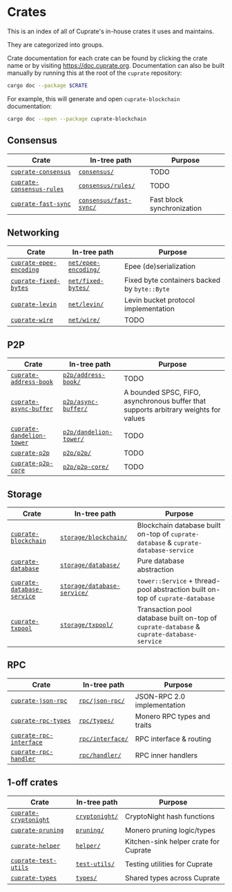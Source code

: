 # Crates
This is an index of all of Cuprate's in-house crates it uses and maintains.

They are categorized into groups.

Crate documentation for each crate can be found by clicking the crate name or by visiting <https://doc.cuprate.org>. Documentation can also be built manually by running this at the root of the `cuprate` repository:
```bash
cargo doc --package $CRATE
```
For example, this will generate and open `cuprate-blockchain` documentation:
```bash
cargo doc --open --package cuprate-blockchain
```

## Consensus
| Crate | In-tree path | Purpose |
|-------|--------------|---------|
| [`cuprate-consensus`](https://doc.cuprate.org/cuprate_consensus) | [`consensus/`](https://github.com/Cuprate/cuprate/tree/main/consensus) | TODO
| [`cuprate-consensus-rules`](https://doc.cuprate.org/cuprate_consensus_rules) | [`consensus/rules/`](https://github.com/Cuprate/cuprate/tree/main/consensus-rules) | TODO
| [`cuprate-fast-sync`](https://doc.cuprate.org/cuprate_fast_sync) | [`consensus/fast-sync/`](https://github.com/Cuprate/cuprate/tree/main/consensus/fast-sync) | Fast block synchronization

## Networking
| Crate | In-tree path | Purpose |
|-------|--------------|---------|
| [`cuprate-epee-encoding`](https://doc.cuprate.org/cuprate_epee_encoding) | [`net/epee-encoding/`](https://github.com/Cuprate/cuprate/tree/main/net/epee-encoding) | Epee (de)serialization
| [`cuprate-fixed-bytes`](https://doc.cuprate.org/cuprate_fixed_bytes) | [`net/fixed-bytes/`](https://github.com/Cuprate/cuprate/tree/main/net/fixed-bytes) | Fixed byte containers backed by `byte::Byte`
| [`cuprate-levin`](https://doc.cuprate.org/cuprate_levin) | [`net/levin/`](https://github.com/Cuprate/cuprate/tree/main/net/levin) | Levin bucket protocol implementation
| [`cuprate-wire`](https://doc.cuprate.org/cuprate_wire) | [`net/wire/`](https://github.com/Cuprate/cuprate/tree/main/net/wire) | TODO

## P2P
| Crate | In-tree path | Purpose |
|-------|--------------|---------|
| [`cuprate-address-book`](https://doc.cuprate.org/cuprate_address_book) | [`p2p/address-book/`](https://github.com/Cuprate/cuprate/tree/main/p2p/address-book) | TODO
| [`cuprate-async-buffer`](https://doc.cuprate.org/cuprate_async_buffer) | [`p2p/async-buffer/`](https://github.com/Cuprate/cuprate/tree/main/p2p/async-buffer) | A bounded SPSC, FIFO, asynchronous buffer that supports arbitrary weights for values
| [`cuprate-dandelion-tower`](https://doc.cuprate.org/cuprate_dandelion_tower) | [`p2p/dandelion-tower/`](https://github.com/Cuprate/cuprate/tree/main/p2p/dandelion-tower) | TODO
| [`cuprate-p2p`](https://doc.cuprate.org/cuprate_p2p) | [`p2p/p2p/`](https://github.com/Cuprate/cuprate/tree/main/p2p/p2p) | TODO
| [`cuprate-p2p-core`](https://doc.cuprate.org/cuprate_p2p_core) | [`p2p/p2p-core/`](https://github.com/Cuprate/cuprate/tree/main/p2p/p2p-core) | TODO

## Storage
| Crate | In-tree path | Purpose |
|-------|--------------|---------|
| [`cuprate-blockchain`](https://doc.cuprate.org/cuprate_blockchain) | [`storage/blockchain/`](https://github.com/Cuprate/cuprate/tree/main/storage/blockchain) | Blockchain database built on-top of `cuprate-database` & `cuprate-database-service`
| [`cuprate-database`](https://doc.cuprate.org/cuprate_database) | [`storage/database/`](https://github.com/Cuprate/cuprate/tree/main/storage/database) | Pure database abstraction
| [`cuprate-database-service`](https://doc.cuprate.org/cuprate_database_service) | [`storage/database-service/`](https://github.com/Cuprate/cuprate/tree/main/storage/database-service) | `tower::Service` + thread-pool abstraction built on-top of `cuprate-database`
| [`cuprate-txpool`](https://doc.cuprate.org/cuprate_txpool) | [`storage/txpool/`](https://github.com/Cuprate/cuprate/tree/main/storage/txpool) | Transaction pool database built on-top of `cuprate-database` & `cuprate-database-service`

## RPC
| Crate | In-tree path | Purpose |
|-------|--------------|---------|
| [`cuprate-json-rpc`](https://doc.cuprate.org/cuprate_json_rpc) | [`rpc/json-rpc/`](https://github.com/Cuprate/cuprate/tree/main/rpc/json-rpc) | JSON-RPC 2.0 implementation
| [`cuprate-rpc-types`](https://doc.cuprate.org/cuprate_rpc_types) | [`rpc/types/`](https://github.com/Cuprate/cuprate/tree/main/rpc/types) | Monero RPC types and traits
| [`cuprate-rpc-interface`](https://doc.cuprate.org/cuprate_rpc_interface) | [`rpc/interface/`](https://github.com/Cuprate/cuprate/tree/main/rpc/interface) | RPC interface & routing
| [`cuprate-rpc-handler`](https://doc.cuprate.org/cuprate_rpc_handler) | [`rpc/handler/`](https://github.com/Cuprate/cuprate/tree/main/rpc/handler) | RPC inner handlers

## 1-off crates
| Crate | In-tree path | Purpose |
|-------|--------------|---------|
| [`cuprate-cryptonight`](https://doc.cuprate.org/cuprate_cryptonight) | [`cryptonight/`](https://github.com/Cuprate/cuprate/tree/main/cryptonight) | CryptoNight hash functions
| [`cuprate-pruning`](https://doc.cuprate.org/cuprate_pruning) | [`pruning/`](https://github.com/Cuprate/cuprate/tree/main/pruning) | Monero pruning logic/types
| [`cuprate-helper`](https://doc.cuprate.org/cuprate_helper) | [`helper/`](https://github.com/Cuprate/cuprate/tree/main/helper) | Kitchen-sink helper crate for Cuprate
| [`cuprate-test-utils`](https://doc.cuprate.org/cuprate_test_utils) | [`test-utils/`](https://github.com/Cuprate/cuprate/tree/main/test-utils) | Testing utilities for Cuprate
| [`cuprate-types`](https://doc.cuprate.org/cuprate_types) | [`types/`](https://github.com/Cuprate/cuprate/tree/main/types) | Shared types across Cuprate
